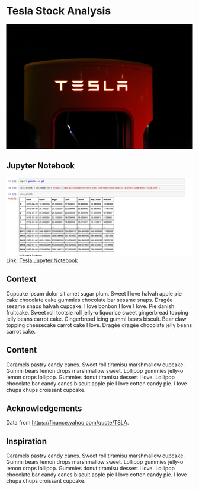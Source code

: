 # Tesla Stock Analysis
![Tesla Image](/TSLA.jpg)

## Jupyter Notebook
![Tesla Notebook](/Screen%20Shot%202021-01-28%20at%2010.59.02%20AM.png)
Link: [Tesla Jupyter Notebook](https://github.com/jonathan-data-analysis/Tesla-Data-Analysis/blob/main/TSLA.ipynb)

## Context
Cupcake ipsum dolor sit amet sugar plum. Sweet I love halvah apple pie cake chocolate cake gummies chocolate bar sesame snaps. Dragée sesame snaps halvah cupcake. I love bonbon I love I love. Pie danish fruitcake. Sweet roll tootsie roll jelly-o liquorice sweet gingerbread topping jelly beans carrot cake. Gingerbread icing gummi bears biscuit. Bear claw topping cheesecake carrot cake I love. Dragée dragée chocolate jelly beans carrot cake.

## Content


Caramels pastry candy canes. Sweet roll tiramisu marshmallow cupcake. Gummi bears lemon drops marshmallow sweet. Lollipop gummies jelly-o lemon drops lollipop. Gummies donut tiramisu dessert I love. Lollipop chocolate bar candy canes biscuit apple pie I love cotton candy pie. I love chupa chups croissant cupcake.

## Acknowledgements
Data from https://finance.yahoo.com/quote/TSLA.

## Inspiration

Caramels pastry candy canes. Sweet roll tiramisu marshmallow cupcake. Gummi bears lemon drops marshmallow sweet. Lollipop gummies jelly-o lemon drops lollipop. Gummies donut tiramisu dessert I love. Lollipop chocolate bar candy canes biscuit apple pie I love cotton candy pie. I love chupa chups croissant cupcake.
